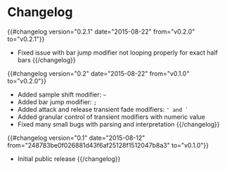 # Changelog

{{#changelog version="0.2.1" date="2015-08-22" from="v0.2.0" to="v0.2.1"}}
- Fixed issue with bar jump modifier not looping properly for exact half bars
{{/changelog}}


{{#changelog version="0.2" date="2015-08-22" from="v0.1.0" to="v0.2.0"}}
- Added sample shift modifier: ```~```
- Added bar jump modifier: ```;```
- Added attack and release transient fade modifiers: ```' and ` ```
- Added granular control of transient modifiers with numeric value
- Fixed many small bugs with parsing and interpretation
{{/changelog}}

{{#changelog version="0.1" date="2015-08-12" from="248783be0f026881d43f6af25128f1512047b8a3" to="v0.1.0"}}
- Initial public release
{{/changelog}}
